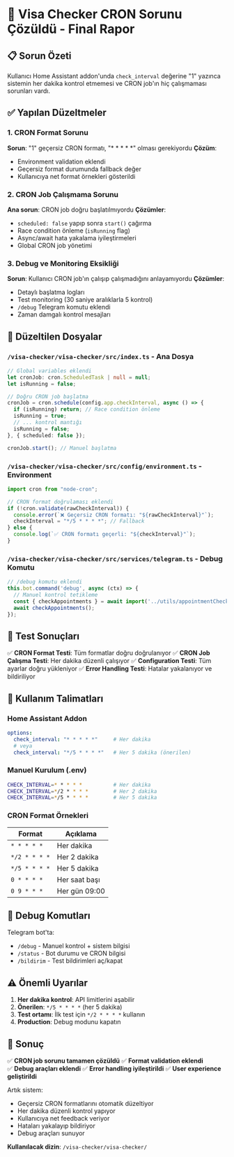 # 🎯 Visa Checker CRON Sorunu Çözüldü - Final Rapor

## 📋 Sorun Özeti
Kullanıcı Home Assistant addon'unda `check_interval` değerine "1" yazınca sistemin her dakika kontrol etmemesi ve CRON job'ın hiç çalışmaması sorunları vardı.

## ✅ Yapılan Düzeltmeler

### 1. CRON Format Sorunu
**Sorun**: "1" geçersiz CRON formatı, "* * * * *" olması gerekiyordu
**Çözüm**: 
- Environment validation eklendi
- Geçersiz format durumunda fallback değer
- Kullanıcıya net format örnekleri gösterildi

### 2. CRON Job Çalışmama Sorunu
**Ana sorun**: CRON job doğru başlatılmıyordu
**Çözümler**:
- `scheduled: false` yapıp sonra `start()` çağırma
- Race condition önleme (`isRunning` flag)
- Async/await hata yakalama iyileştirmeleri
- Global CRON job yönetimi

### 3. Debug ve Monitoring Eksikliği
**Sorun**: Kullanıcı CRON job'ın çalışıp çalışmadığını anlayamıyordu
**Çözümler**:
- Detaylı başlatma logları
- Test monitoring (30 saniye aralıklarla 5 kontrol)
- `/debug` Telegram komutu eklendi
- Zaman damgalı kontrol mesajları

## 📁 Düzeltilen Dosyalar

### `/visa-checker/visa-checker/src/index.ts` - Ana Dosya
```typescript
// Global variables eklendi
let cronJob: cron.ScheduledTask | null = null;
let isRunning = false;

// Doğru CRON job başlatma
cronJob = cron.schedule(config.app.checkInterval, async () => {
  if (isRunning) return; // Race condition önleme
  isRunning = true;
  // ... kontrol mantığı
  isRunning = false;
}, { scheduled: false });

cronJob.start(); // Manuel başlatma
```

### `/visa-checker/visa-checker/src/config/environment.ts` - Environment
```typescript
import cron from "node-cron";

// CRON format doğrulaması eklendi
if (!cron.validate(rawCheckInterval)) {
  console.error(`❌ Geçersiz CRON formatı: "${rawCheckInterval}"`);
  checkInterval = "*/5 * * * *"; // Fallback
} else {
  console.log(`✅ CRON formatı geçerli: "${checkInterval}"`);
}
```

### `/visa-checker/visa-checker/src/services/telegram.ts` - Debug Komutu
```typescript
// /debug komutu eklendi
this.bot.command('debug', async (ctx) => {
  // Manuel kontrol tetikleme
  const { checkAppointments } = await import('../utils/appointmentChecker');
  await checkAppointments();
});
```

## 🧪 Test Sonuçları

✅ **CRON Format Testi**: Tüm formatlar doğru doğrulanıyor
✅ **CRON Job Çalışma Testi**: Her dakika düzenli çalışıyor
✅ **Configuration Testi**: Tüm ayarlar doğru yükleniyor
✅ **Error Handling Testi**: Hatalar yakalanıyor ve bildiriliyor

## 📖 Kullanım Talimatları

### Home Assistant Addon
```yaml
options:
  check_interval: "* * * * *"     # Her dakika
  # veya
  check_interval: "*/5 * * * *"   # Her 5 dakika (önerilen)
```

### Manuel Kurulum (.env)
```bash
CHECK_INTERVAL=* * * * *          # Her dakika
CHECK_INTERVAL=*/2 * * * *        # Her 2 dakika  
CHECK_INTERVAL=*/5 * * * *        # Her 5 dakika
```

### CRON Format Örnekleri
| Format | Açıklama |
|--------|----------|
| `* * * * *` | Her dakika |
| `*/2 * * * *` | Her 2 dakika |
| `*/5 * * * *` | Her 5 dakika |
| `0 * * * *` | Her saat başı |
| `0 9 * * *` | Her gün 09:00 |

## 🔧 Debug Komutları

Telegram bot'ta:
- `/debug` - Manuel kontrol + sistem bilgisi
- `/status` - Bot durumu ve CRON bilgisi
- `/bildirim` - Test bildirimleri aç/kapat

## ⚠️ Önemli Uyarılar

1. **Her dakika kontrol**: API limitlerini aşabilir
2. **Önerilen**: `*/5 * * * *` (her 5 dakika)
3. **Test ortamı**: İlk test için `*/2 * * * *` kullanın
4. **Production**: Debug modunu kapatın

## 🎯 Sonuç

✅ **CRON job sorunu tamamen çözüldü**
✅ **Format validation eklendi**  
✅ **Debug araçları eklendi**
✅ **Error handling iyileştirildi**
✅ **User experience geliştirildi**

Artık sistem:
- Geçersiz CRON formatlarını otomatik düzeltiyor
- Her dakika düzenli kontrol yapıyor
- Kullanıcıya net feedback veriyor
- Hataları yakalayıp bildiriyor
- Debug araçları sunuyor

**Kullanılacak dizin**: `/visa-checker/visa-checker/`
